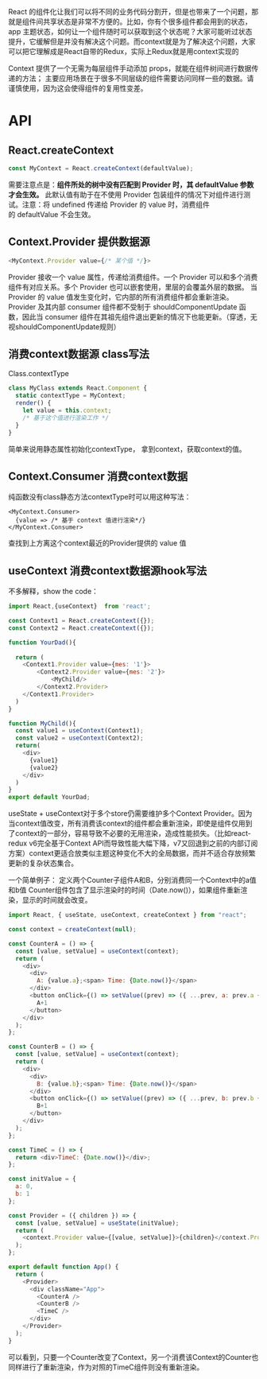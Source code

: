 
React 的组件化让我们可以将不同的业务代码分割开，但是也带来了一个问题，那就是组件间共享状态是非常不方便的。比如，你有个很多组件都会用到的状态，app 主题状态，如何让一个组件随时可以获取到这个状态呢？大家可能听过状态提升，它缓解但是并没有解决这个问题。而context就是为了解决这个问题，大家可以把它理解成是React自带的Redux，实际上Redux就是用context实现的

Context 提供了一个无需为每层组件手动添加 props，就能在组件树间进行数据传递的方法；
主要应用场景在于很多不同层级的组件需要访问同样一些的数据。请谨慎使用，因为这会使得组件的复用性变差。


# API

## React.createContext
```js
const MyContext = React.createContext(defaultValue);
```

需要注意点是：**组件所处的树中没有匹配到 Provider 时，其 defaultValue 参数才会生效。** 此默认值有助于在不使用 Provider 包装组件的情况下对组件进行测试。注意：将 undefined 传递给 Provider 的 value 时，消费组件的 defaultValue 不会生效。


## Context.Provider 提供数据源

```js
<MyContext.Provider value={/* 某个值 */}>
```

Provider 接收一个 value 属性，传递给消费组件。一个 Provider 可以和多个消费组件有对应关系。多个 Provider 也可以嵌套使用，里层的会覆盖外层的数据。
当 Provider 的 value 值发生变化时，它内部的所有消费组件都会重新渲染。Provider 及其内部 consumer 组件都不受制于 shouldComponentUpdate 函数，因此当 consumer 组件在其祖先组件退出更新的情况下也能更新。（穿透，无视shouldComponentUpdate规则）

## 消费context数据源 class写法
Class.contextType

```js
class MyClass extends React.Component {
  static contextType = MyContext;
  render() {
    let value = this.context;
    /* 基于这个值进行渲染工作 */
  }
}
```

简单来说用静态属性初始化contextType， 拿到context，获取context的值。

## Context.Consumer 消费context数据
纯函数没有class静态方法contextType时可以用这种写法：
```
<MyContext.Consumer>
  {value => /* 基于 context 值进行渲染*/}
</MyContext.Consumer>
```
查找到上方离这个context最近的Provider提供的 value 值

## useContext 消费context数据源hook写法

不多解释，show the code：

```js
import React,{useContext}  from 'react';

const Context1 = React.createContext({});
const Context2 = React.createContext({});

function YourDad(){
  
  return (
    <Context1.Provider value={mes: '1'}>
        <Context2.Provider value={mes: '2'}>
            <MyChild/>
        </Context2.Provider>
    </Context1.Provider>
  )
}

function MyChild(){
  const value1 = useContext(Context1);
  const value2 = useContext(Context2);
  return(
    <div>
      {value1}
      {value2}
    </div>
  )
}
export default YourDad;

```

useState + useContext对于多个store仍需要维护多个Context Provider。因为当context值改变，所有消费该context的组件都会重新渲染，即使是组件仅用到了context的一部分，容易导致不必要的无用渲染，造成性能损失。（比如react-redux v6完全基于Context API而导致性能大幅下降，v7又回退到之前的内部订阅方案）context更适合放类似主题这种变化不大的全局数据，而并不适合存放频繁更新的复杂状态集合。

一个简单例子：
定义两个Counter子组件A和B，分别消费同一个Context中的a值和b值
Counter组件包含了显示渲染时的时间（Date.now()），如果组件重新渲染，显示的时间就会改变。
```js
import React, { useState, useContext, createContext } from "react";

const context = createContext(null);

const CounterA = () => {
  const [value, setValue] = useContext(context);
  return (
    <div>
      <div>
        A: {value.a};<span> Time: {Date.now()}</span>
      </div>
      <button onClick={() => setValue((prev) => ({ ...prev, a: prev.a + 1 }))}>
        A+1
      </button>
    </div>
  );
};

const CounterB = () => {
  const [value, setValue] = useContext(context);
  return (
    <div>
      <div>
        B: {value.b};<span> Time: {Date.now()}</span>
      </div>
      <button onClick={() => setValue((prev) => ({ ...prev, b: prev.b + 1 }))}>
        B+1
      </button>
    </div>
  );
};

const TimeC = () => {
  return <div>TimeC: {Date.now()}</div>;
};

const initValue = {
  a: 0,
  b: 1
};

const Provider = ({ children }) => {
  const [value, setValue] = useState(initValue);
  return (
    <context.Provider value={[value, setValue]}>{children}</context.Provider>
  );
};

export default function App() {
  return (
    <Provider>
      <div className="App">
        <CounterA />
        <CounterB />
        <TimeC />
      </div>
    </Provider>
  );
}

```
可以看到，只要一个Counter改变了Context，另一个消费该Context的Counter也同样进行了重新渲染，作为对照的TimeC组件则没有重新渲染。